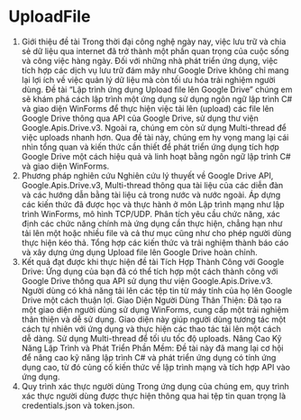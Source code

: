 # UploadFile
1. Giới thiệu đề tài
Trong thời đại công nghệ ngày nay, việc lưu trữ và chia sẻ dữ liệu qua internet đã trở thành một phần quan trọng của cuộc sống và công việc hàng ngày. Đối với những nhà phát triển ứng dụng, việc tích hợp các dịch vụ lưu trữ đám mây như Google Drive không chỉ mang lại lợi ích về việc quản lý dữ liệu mà còn tối ưu hóa trải nghiệm người dùng.
Đề tài “Lập trình ứng dụng Upload file lên Google Drive” chúng em sẽ khám phá cách lập trình một ứng dụng sử dụng ngôn ngữ lập trình C# và giao diện WinForms để thực hiện việc tải lên (upload) các file lên Google Drive thông qua API của Google Drive, sử dụng thư viện Google.Apis.Drive.v3. Ngoài ra, chúng em còn sử dụng Multi-thread để việc uploads nhanh hơn.
Qua đề tài này, chúng em hy vọng mang lại cái nhìn tổng quan và kiến thức cần thiết để phát triển ứng dụng tích hợp Google Drive một cách hiệu quả và linh hoạt bằng ngôn ngữ lập trình C# và giao diện WinForms.
2. Phương pháp nghiên cứu
Nghiên cứu lý thuyết về Google Drive API, Google.Apis.Drive.v3, Multi-thread thông qua tài liệu của các diễn đàn và các hướng dẫn bằng tài liệu cả trong nước và nước ngoài.
Áp dựng các kiến thức đã được học và thực hành ở môn Lập trình mạng như lập trình WinForms, mô hình TCP/UDP.
Phân tích yêu cầu chức năng, xác định các chức năng chính mà ứng dụng cần thực hiện, chẳng hạn như tải lên một hoặc nhiều file và cả thư mục cũng như cho phép người dùng thực hiện kéo thả.
Tổng hợp các kiến thức và trải nghiệm thành báo cáo và xây dựng ứng dụng Upload file lên Google Drive hoàn chỉnh.
3. Kết quả đạt được khi thực hiện đề tài
Tích Hợp Thành Công với Google Drive: Ứng dụng của bạn đã có thể tích hợp một cách thành công với Google Drive thông qua API sử dụng thư viện Google.Apis.Drive.v3. Người dùng có khả năng tải lên các tệp tin từ máy tính của họ lên Google Drive một cách thuận lợi.
Giao Diện Người Dùng Thân Thiện: Đã tạo ra một giao diện người dùng sử dụng WinForms, cung cấp một trải nghiệm thân thiện và dễ sử dụng. Giao diện này giúp người dùng tương tác một cách tự nhiên với ứng dụng và thực hiện các thao tác tải lên một cách dễ dàng.
Sử dụng Multi-thread để tối ưu tốc độ uploads.
Nâng Cao Kỹ Năng Lập Trình và Phát Triển Phần Mềm: Đề tài này đã mang lại cơ hội để nâng cao kỹ năng lập trình C# và phát triển ứng dụng có tính ứng dụng cao, từ đó củng cố kiến thức về lập trình mạng và tích hợp API vào ứng dụng.
4. Quy trình xác thực người dùng
Trong ứng dụng của chúng em, quy trình xác thực người dùng được thực hiện thông qua hai tệp tin quan trọng là credentials.json và token.json. 
     
